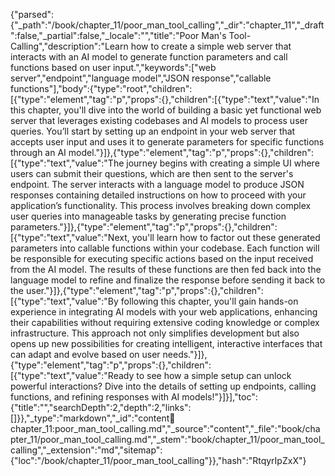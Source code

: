 {"parsed":{"_path":"/book/chapter_11/poor_man_tool_calling","_dir":"chapter_11","_draft":false,"_partial":false,"_locale":"","title":"Poor Man's Tool-Calling","description":"Learn how to create a simple web server that interacts with an AI model to generate function parameters and call functions based on user input.","keywords":["web server","endpoint","language model","JSON response","callable functions"],"body":{"type":"root","children":[{"type":"element","tag":"p","props":{},"children":[{"type":"text","value":"In this chapter, you'll dive into the world of building a basic yet functional web server that leverages existing codebases and AI models to process user queries. You’ll start by setting up an endpoint in your web server that accepts user input and uses it to generate parameters for specific functions through an AI model."}]},{"type":"element","tag":"p","props":{},"children":[{"type":"text","value":"The journey begins with creating a simple UI where users can submit their questions, which are then sent to the server's endpoint. The server interacts with a language model to produce JSON responses containing detailed instructions on how to proceed with your application’s functionality. This process involves breaking down complex user queries into manageable tasks by generating precise function parameters."}]},{"type":"element","tag":"p","props":{},"children":[{"type":"text","value":"Next, you'll learn how to factor out these generated parameters into callable functions within your codebase. Each function will be responsible for executing specific actions based on the input received from the AI model. The results of these functions are then fed back into the language model to refine and finalize the response before sending it back to the user."}]},{"type":"element","tag":"p","props":{},"children":[{"type":"text","value":"By following this chapter, you'll gain hands-on experience in integrating AI models with your web applications, enhancing their capabilities without requiring extensive coding knowledge or complex infrastructure. This approach not only simplifies development but also opens up new possibilities for creating intelligent, interactive interfaces that can adapt and evolve based on user needs."}]},{"type":"element","tag":"p","props":{},"children":[{"type":"text","value":"Ready to see how a simple setup can unlock powerful interactions? Dive into the details of setting up endpoints, calling functions, and refining responses with AI models!"}]}],"toc":{"title":"","searchDepth":2,"depth":2,"links":[]}},"_type":"markdown","_id":"content:book:chapter_11:poor_man_tool_calling.md","_source":"content","_file":"book/chapter_11/poor_man_tool_calling.md","_stem":"book/chapter_11/poor_man_tool_calling","_extension":"md","sitemap":{"loc":"/book/chapter_11/poor_man_tool_calling"}},"hash":"RtqyrIpZxX"}